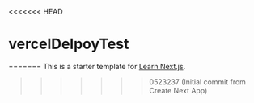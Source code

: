 <<<<<<< HEAD
# vercelDelpoyTest
=======
This is a starter template for [Learn Next.js](https://nextjs.org/learn).
>>>>>>> 0523237 (Initial commit from Create Next App)
